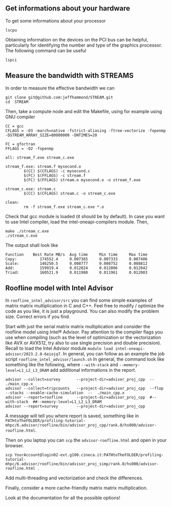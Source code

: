 ## Get informations about your hardware

To get some informations about your processor

`lscpu`

Obtaining information on the devices on the PCI bus can be helpful, particularly for identifying the number and type of the graphics processor. The following command can be useful

`lspci`



## Measure the bandwidth with STREAMS

In order to measure the effective bandwidth we can

```
git clone git@github.com:jeffhammond/STREAM.git
cd  STREAM
```

Then, take a compute node and edit the Makefile, using for example using GNU compiler

```
CC = gcc
CFLAGS = -O3 -march=native -fstrict-aliasing -ftree-vectorize -fopenmp -DSTREAM_ARRAY_SIZE=80000000 -DNTIMES=20

FC = gfortran
FFLAGS = -O2 -fopenmp

all: stream_f.exe stream_c.exe

stream_f.exe: stream.f mysecond.o
        $(CC) $(CFLAGS) -c mysecond.c
        $(FC) $(FFLAGS) -c stream.f
        $(FC) $(FFLAGS) stream.o mysecond.o -o stream_f.exe

stream_c.exe: stream.c
        $(CC) $(CFLAGS) stream.c -o stream_c.exe

clean:
        rm -f stream_f.exe stream_c.exe *.o
```

Check that gcc module is loaded (it should be by default). In case you want to use Intel compiler, load the intel-oneapi-compilers module. Then,

``` 
make ./stream_c.exe
./stream_c.exe 
```

The output shall look like

```
Function    Best Rate MB/s  Avg time     Min time     Max time
Copy:          174552.4     0.007365     0.007333     0.007406
Scale:         146250.5     0.008777     0.008752     0.008812
Add:           159919.4     0.012024     0.012006     0.012042
Triad:         160521.9     0.011980     0.011961     0.012003
```


## Roofline model with Intel Advisor

In `roofline_intel_advisor/src` you can find some simple examples of matrix matrix multiplication in C and C++.
Feel free to modify / optimize the code as you like, it is just a playground. You can also modify the problem size. Correct errors if you find.


Start with just the serial matrix matrix multiplication and consider the roofline model using Intel® Advisor.
Pay attention to the compiler flags you use when compiling (such as the level of optimization or the vectorization like AVX or AVX512, try also to use single precision and double precision).
Recall to load the Intel Advisor module `module load intel-oneapi-advisor/2023.2.0-6eiojq7`. In general, you can follow as an example the job script `roofline_intel_advisor/launch.sh`
In general, the command look like something like the following, where `--with-stack` and `--memory-level=L1_L2_L3_DRAM` add additional informations in the report.

```
advisor --collect=survey       --project-dir=advisor_proj_cpp  -- ./main_cpp.x
advisor --collect=tripcounts   --project-dir=advisor_proj_cpp  --flop  --stacks --enable-cache-simulation  --  ./main_cpp.x
advisor --report=roofline      --project-dir=advisor_proj_cpp  #--with-stack  ##--memory-level=L1_L2_L3_DRAM
advisor --report=survey        --project-dir=advisor_proj_cpp 
```

A message will tell you where report is saved, something like in `PATHtoTheFOLDER/profiling-tutorial-mhpc/6.advisor/roofline/bin/advisor_proj_cpp/rank.0/hs000/advisor-roofline.html`.

Then on you laptop you can `scp` the `advisor-roofline.html` and open in your browser.

`scp YourAccount@login02-ext.g100.cineca.it:PATHtoTheFOLDER/profiling-tutorial-mhpc/6.advisor/roofline/bin/advisor_proj_simp/rank.0/hs000/advisor-roofline.html . `

Add multi-threading and vectorization and check the differences.

Finally, consider a more cache-friendly matrix matrix multiplication.

Look at the documentation for all the possible options!


